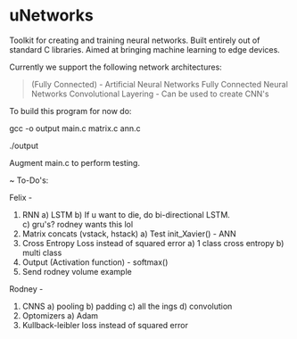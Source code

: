 # uNetworks
Toolkit for creating and training neural networks. Built entirely out of standard C libraries. Aimed at bringing machine learning to edge devices.

Currently we support the following network architectures:
> (Fully Connected) - Artificial Neural Networks
> Fully Connected Neural Networks
> Convolutional Layering - Can be used to create CNN's

To build this program for now do:

gcc -o output main.c matrix.c ann.c

./output

Augment main.c to perform testing.


~ To-Do's:

Felix -
1) RNN 
  a) LSTM
  b) If u want to die, do bi-directional LSTM.  
  c) gru's? rodney wants this lol
2) Matrix concats (vstack, hstack)
  a) Test init_Xavier() - ANN
3) Cross Entropy Loss instead of squared error
  a) 1 class cross entropy
  b) multi class
4) Output (Activation function) - softmax()
5) Send rodney volume example

Rodney -
1) CNNS
  a) pooling
  b) padding
  c) all the ings
  d) convolution
2) Optomizers
  a) Adam
3) Kullback-leibler loss instead of squared error

